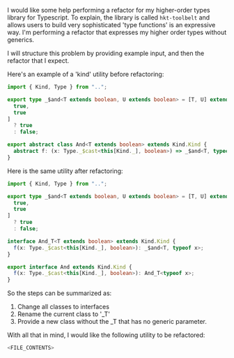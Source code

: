 I would like some help performing a refactor for my higher-order types library for Typescript. To explain, the library is called `hkt-toolbelt` and allows users to build very sophisticated 'type functions' is an expressive way. I'm performing a refactor that expresses my higher order types without generics.

I will structure this problem by providing example input, and then the refactor that I expect.

Here's an example of a 'kind' utility before refactoring:

```ts
import { Kind, Type } from "..";

export type _$and<T extends boolean, U extends boolean> = [T, U] extends [
  true,
  true
]
  ? true
  : false;

export abstract class And<T extends boolean> extends Kind.Kind {
  abstract f: (x: Type._$cast<this[Kind._], boolean>) => _$and<T, typeof x>;
}
```

Here is the same utility after refactoring:

```ts
import { Kind, Type } from "..";

export type _$and<T extends boolean, U extends boolean> = [T, U] extends [
  true,
  true
]
  ? true
  : false;

interface And_T<T extends boolean> extends Kind.Kind {
  f(x: Type._$cast<this[Kind._], boolean>): _$and<T, typeof x>;
}

export interface And extends Kind.Kind {
  f(x: Type._$cast<this[Kind._], boolean>): And_T<typeof x>;
}
```

So the steps can be summarized as:

1. Change all classes to interfaces
2. Rename the current class to '\_T'
3. Provide a new class without the \_T that has no generic parameter.

With all that in mind, I would like the following utility to be refactored:

```ts
<FILE_CONTENTS>
```
